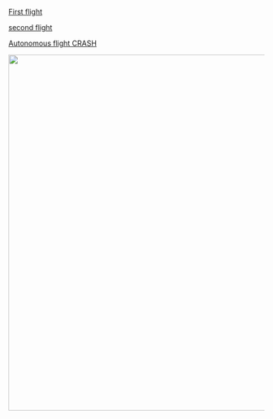 
[First flight](https://www.youtube.com/watch?v=rWjGpgpi1M0)

[second flight](https://www.youtube.com/watch?v=i7E_WeZ5Nn4)

[Autonomous flight CRASH](https://www.youtube.com/watch?v=UYRIvbps6jE)

<img src="https://user-images.githubusercontent.com/72104254/171271991-4870f41d-a08a-4463-b710-3a708cb0eb24.jpeg" width="850" height="700">
